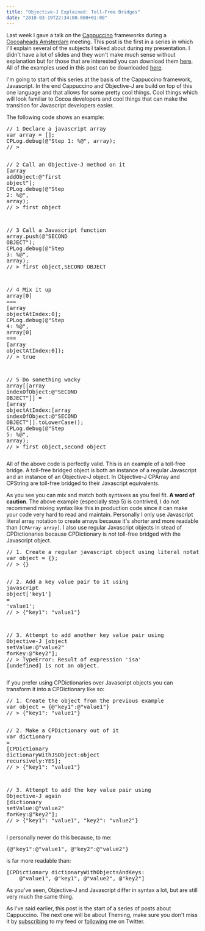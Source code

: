 ```yaml
---
title: "Objective-J Explained: Toll-Free Bridges"
date: "2010-03-19T22:34:00.000+01:00"
---
```


<p>Last week I gave a talk on the <a href="http://www.cappuccino.org">Cappuccino</a> frameworks during a <a href="http://www.cocoaheads.nl">Cocoaheads Amsterdam</a> meeting. This post is the first in a series in which I'll explain several of the subjects I talked about during my presentation. I didn't have a lot of slides and they won't make much sense without explanation but for those that are interested you can download them <a href="http://dl.dropbox.com/u/3415875/Blog/Objective-J%20Explained/Cocoaheads%20Cappuccino.key">here</a>. All of the examples used in this post can be downloaded <a href="http://dl.dropbox.com/u/3415875/Blog/Objective-J%20Explained/Objective-J-Explained.zip">here</a>.</p>
<p>I'm going to start of this series at the basis of the Cappuccino framework, Javascript. In the end Cappuccino and Objective-J are build on top of this one language and that allows for some pretty cool things. Cool things which will look familiar to Cocoa developers and cool things that can make the transition for Javascript developers easier.</p>
<p>The following code shows an example:</p>
<div class="codehilite"><pre><span class="c1">// 1 Declare a javascript array</span>
<span class="kd">var</span> <span class="n">array</span> <span class="o">=</span> <span class="p">[];</span>
<span class="n">CPLog</span><span class="p">.</span><span class="nf">debug</span><span class="p">(</span><span class="s">@&quot;Step 1: %@&quot;</span><span class="p">,</span> <span class="n">array</span><span class="p">);</span>
<span class="c1">// &gt;</span>

<span class="c1">// 2 Call an Objective-J method on it</span> <span class="p">\[</span><span class="n">array</span> <span class="n">addObject</span><span class="o">:</span><span class="s">@"first object"</span><span class="p">];</span> <span class="n">CPLog</span><span class="p">.</span><span class="nf">debug</span><span class="p">(</span><span class="s">@"Step 2: %@"</span><span class="p">,</span> <span class="n">array</span><span class="p">);</span> <span class="c1">// > first object</span>

<span class="c1">// 3 Call a Javascript function</span> <span class="n">array</span><span class="p">.</span><span class="nf">push</span><span class="p">(</span><span class="s">@"SECOND OBJECT"</span><span class="p">);</span> <span class="n">CPLog</span><span class="p">.</span><span class="nf">debug</span><span class="p">(</span><span class="s">@"Step 3: %@"</span><span class="p">,</span> <span class="n">array</span><span class="p">);</span> <span class="c1">// > first object,SECOND OBJECT</span>

<span class="c1">// 4 Mix it up</span> <span class="n">array</span><span class="p">\[</span><span class="mi">0</span><span class="p">]</span> <span class="o">===</span> <span class="p">\[</span><span class="n">array</span> <span class="n">objectAtIndex</span><span class="o">:</span><span class="mi">0</span><span class="p">];</span> <span class="n">CPLog</span><span class="p">.</span><span class="nf">debug</span><span class="p">(</span><span class="s">@"Step 4: %@"</span><span class="p">,</span> <span class="n">array</span><span class="p">\[</span><span class="mi">0</span><span class="p">]</span> <span class="o">===</span> <span class="p">\[</span><span class="n">array</span> <span class="n">objectAtIndex</span><span class="o">:</span><span class="mi">0</span><span class="p">]);</span> <span class="c1">// > true</span>

<span class="c1">// 5 Do something wacky</span> <span class="n">array</span><span class="p">\[\[</span><span class="n">array</span> <span class="n">indexOfObject</span><span class="o">:</span><span class="s">@"SECOND OBJECT"</span><span class="p">]]</span> <span class="o">=</span> <span class="p">\[</span><span class="n">array</span> <span class="n">objectAtIndex</span><span class="o">:</span><span class="p">\[</span><span class="n">array</span> <span class="n">indexOfObject</span><span class="o">:</span><span class="s">@"SECOND OBJECT"</span><span class="p">]].</span><span class="nf">toLowerCase</span><span class="p">();</span> <span class="n">CPLog</span><span class="p">.</span><span class="nf">debug</span><span class="p">(</span><span class="s">@"Step 5: %@"</span><span class="p">,</span> <span class="n">array</span><span class="p">);</span> <span class="c1">// > first object,second object</span> </pre></div>

<p>All of the above code is perfectly valid. This is an example of a toll-free bridge. A toll-free bridged object is both an instance of a regular Javascript and an instance of an Objective-J object. In Objective-J CPArray and CPString are toll-free bridged to their Javascript equivalents.</p>
<p>As you see you can mix and match both syntaxes as you feel fit. <strong>A word of caution</strong>. The above example (especially step 5) is contrived, I do not recommend mixing syntax like this in production code since it can make your code very hard to read and maintain. Personally I only use Javascript literal array notation to create arrays because it's shorter and  more readable than <code>[CPArray array]</code>. I also use regular Javascript objects in stead of CPDictionaries because CPDictionary is <em>not</em> toll-free bridged with the Javascript object.</p>
<div class="codehilite"><pre><span class="c1">// 1. Create a regular javascript object using literal notation</span>
<span class="kd">var</span> <span class="n">object</span> <span class="o">=</span> <span class="p">{};</span>
<span class="c1">// &gt; {}</span>

<span class="c1">// 2. Add a key value pair to it using javascript</span> <span class="n">object</span><span class="p">\[</span><span class="s1">'key1'</span><span class="p">]</span> <span class="o">=</span> <span class="s1">'value1'</span><span class="p">;</span> <span class="c1">// > {"key1": "value1"}</span>

<span class="c1">// 3. Attempt to add another key value pair using Objective-J</span> <span class="p">\[</span><span class="n">object</span> <span class="n">setValue</span><span class="o">:</span><span class="s">@"value2"</span> <span class="n">forKey</span><span class="o">:</span><span class="s">@"key2"</span><span class="p">];</span> <span class="c1">// > TypeError: Result of expression 'isa' \[undefined] is not an object.</span> </pre></div>

<p>If you prefer using CPDictionaries over Javascript objects you can transform it into a CPDictionary like so:</p>
<div class="codehilite"><pre><span class="c1">// 1. Create the object from the previous example</span>
<span class="kd">var</span> <span class="n">object</span> <span class="o">=</span> <span class="p">{</span><span class="s">@&quot;key1&quot;</span><span class="o">:</span><span class="s">@&quot;value1&quot;</span><span class="p">}</span>
<span class="c1">// &gt; {&quot;key1&quot;: &quot;value1&quot;}</span>

<span class="c1">// 2. Make a CPDictionary out of it</span> <span class="kd">var</span> <span class="n">dictionary</span> <span class="o">=</span> <span class="p">\[</span><span class="n">CPDictionary</span> <span class="n">dictionaryWithJSObject</span><span class="o">:</span><span class="n">object</span> <span class="n">recursively</span><span class="o">:</span><span class="kc">YES</span><span class="p">];</span> <span class="c1">// > {"key1": "value1"}</span>

<span class="c1">// 3. Attempt to add the key value pair using Objective-J again</span> <span class="p">\[</span><span class="n">dictionary</span> <span class="n">setValue</span><span class="o">:</span><span class="s">@"value2"</span> <span class="n">forKey</span><span class="o">:</span><span class="s">@"key2"</span><span class="p">];</span> <span class="c1">// > {"key1": "value1", "key2": "value2"}</span> </pre></div>

<p>I personally never do this because, to me:</p>
<div class="codehilite"><pre><span class="p">{</span><span class="s">@&quot;key1&quot;</span><span class="o">:</span><span class="s">@&quot;value1&quot;</span><span class="p">,</span> <span class="s">@&quot;key2&quot;</span><span class="o">:</span><span class="s">@&quot;value2&quot;</span><span class="p">}</span>
</pre></div>

<p>is far more readable than:</p>
<div class="codehilite"><pre><span class="p">[</span><span class="n">CPDictionary</span> <span class="n">dictionaryWithObjectsAndKeys</span><span class="o">:</span>
    <span class="s">@&quot;value1&quot;</span><span class="p">,</span> <span class="s">@&quot;key1&quot;</span><span class="p">,</span> <span class="s">@&quot;value2&quot;</span><span class="p">,</span> <span class="s">@&quot;key2&quot;</span><span class="p">]</span>
</pre></div>

<p>As you've seen, Objective-J and Javascript differ in syntax a lot, but are still very much the same thing. </p>
<p>As I've said earlier, this post is the start of a series of posts about Cappuccino. The next one will be about Theming, make sure you don't miss it by <a href="feed://feeds.feedburner.com/annemame">subscribing</a> to my feed or <a href="http://www.twitter.com/klaaspieter/">following</a> me on Twitter.</p>
